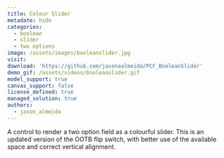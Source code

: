 ```yaml
---
title: Colour Slider
metadate: hide
categories:
  - boolean
  - slider
  - two options
image: /assets/images/booleanslider.jpg
visit:
download: 'https://github.com/jasonaalmeida/PCF_BooleanSlider'
demo_gif: /assets/videos/booleanslider.gif
model_support: true
canvas_support: false
license_defined: true
managed_solution: true
authors:
  - jason_almeida
---
```


A control to render a two option field as a colourful slider. This is an updated version of the OOTB flip switch, with better use of the available space and correct vertical alignment.
